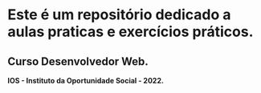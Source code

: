 # Este é um repositório dedicado a aulas praticas e exercícios práticos.  


## Curso Desenvolvedor Web.
**IOS - Instituto da Oportunidade Social - 2022.**
